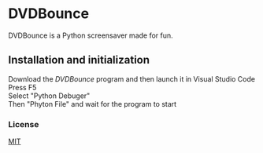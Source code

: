 # DVDBounce
DVDBounce is a Python screensaver made for fun.

## Installation and initialization

Download the *DVDBounce* program and then launch it in Visual Studio Code\
Press F5\
Select "Python Debuger"\
Then "Phyton File" and wait for the program to start

### License

[MIT](https://raw.githubusercontent.com/Kewals2PL/DVDBounce/refs/heads/main/LICENSE)
